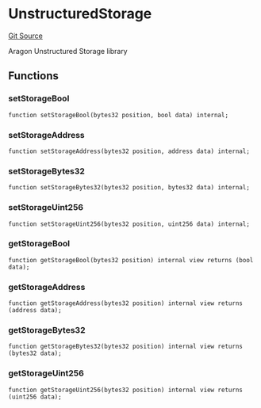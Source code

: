 # UnstructuredStorage
[Git Source](https://github.com/lidofinance/community-staking-module/blob/d66a4396f737199bcc2932e5dd1066d022d333e0/src/lib/UnstructuredStorage.sol)

Aragon Unstructured Storage library


## Functions
### setStorageBool


```solidity
function setStorageBool(bytes32 position, bool data) internal;
```

### setStorageAddress


```solidity
function setStorageAddress(bytes32 position, address data) internal;
```

### setStorageBytes32


```solidity
function setStorageBytes32(bytes32 position, bytes32 data) internal;
```

### setStorageUint256


```solidity
function setStorageUint256(bytes32 position, uint256 data) internal;
```

### getStorageBool


```solidity
function getStorageBool(bytes32 position) internal view returns (bool data);
```

### getStorageAddress


```solidity
function getStorageAddress(bytes32 position) internal view returns (address data);
```

### getStorageBytes32


```solidity
function getStorageBytes32(bytes32 position) internal view returns (bytes32 data);
```

### getStorageUint256


```solidity
function getStorageUint256(bytes32 position) internal view returns (uint256 data);
```

